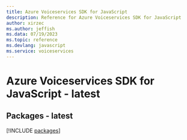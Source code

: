 ```yaml
---
title: Azure Voiceservices SDK for JavaScript
description: Reference for Azure Voiceservices SDK for JavaScript
author: xirzec
ms.author: jeffish
ms.data: 07/19/2023
ms.topic: reference
ms.devlang: javascript
ms.service: voiceservices
---
```

# Azure Voiceservices SDK for JavaScript - latest
## Packages - latest
[!INCLUDE [packages](voiceservices-index.md)]